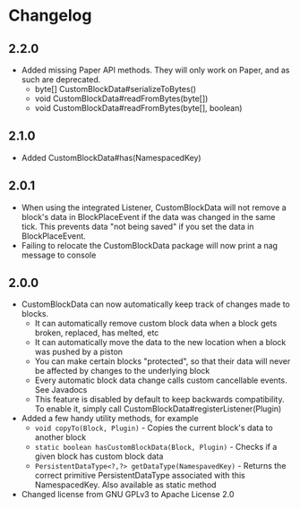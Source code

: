 # Changelog

## 2.2.0
- Added missing Paper API methods. They will only work on Paper, and as such are deprecated.
  - byte[] CustomBlockData#serializeToBytes()
  - void CustomBlockData#readFromBytes(byte[])
  - void CustomBlockData#readFromBytes(byte[], boolean)

## 2.1.0
- Added CustomBlockData#has(NamespacedKey)

## 2.0.1
- When using the integrated Listener, CustomBlockData will not remove a block's data in BlockPlaceEvent if the data was changed in the same tick. This prevents data "not being saved" if you set the data in BlockPlaceEvent.
- Failing to relocate the CustomBlockData package will now print a nag message to console

## 2.0.0
- CustomBlockData can now automatically keep track of changes made to blocks.
  - It can automatically remove custom block data when a block gets broken, replaced, has melted, etc
  - It can automatically move the data to the new location when a block was pushed by a piston
  - You can make certain blocks "protected", so that their data will never be affected by changes to the underlying block
  - Every automatic block data change calls custom cancellable events. See Javadocs
  - This feature is disabled by default to keep backwards compatibility. To enable it, simply call CustomBlockData#registerListener(Plugin)
- Added a few handy utility methods, for example
  - `void copyTo(Block, Plugin)` - Copies the current block's data to another block
  - `static boolean hasCustomBlockData(Block, Plugin)` - Checks if a given block has custom block data
  - `PersistentDataType<?,?> getDataType(NamespavedKey)` - Returns the correct primitive PersistentDataType associated with this NamespacedKey. Also available as static method
- Changed license from GNU GPLv3 to Apache License 2.0